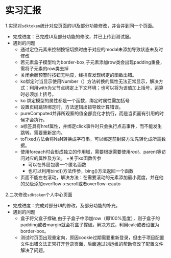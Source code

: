 

# 实习汇报
1.实现对`sdktoken`统计对应页面的UI及部分功能修改，并合并到同一个页面。
+ 完成进度：已完成UI及部分功能的修改，并已上传到测试服。
+ 遇到的问题
    +  通过定位元素来控制按钮切换时由于对应的modal未添加导致状态未及时修改
    + 若元素盒子模型均为border-box,子元素添加row类会出现padding重叠，需将子元素的row类去掉
    + 关闭余额预警时按钮无响应，经排查发现绑定的函数出错。
    + ko绑定时当显示使用Number（）方法转换的属性无法正常显示，解决方式：利用with为父节点绑定上下文环境；也可以将为该值加上括号，运算时必须加上括号。
    + ko 绑定模型的属性都是一个函数，绑定时属性需加括号
    + 设置页码跳转绑定时，方法逻辑出错导致计算错误。
    + pureComputed并非所观察的值全部变化才执行，而是当页面有引用的时候才会执行。
    + a标签具有href属性，并绑定click事件时只会执行点击事件，而不能发生跳转。需要重新定向。
    + toFixed方法会将NaN转换成字符串，可以绑定前封装方法先转化成所需数据。
    + 使用foreach时会形成独立的作用域，需要根据需要使用$root、$parent等访问对应的属性及方法。
    +关于ko函数传参
        - 可以在外层包裹一个匿名函数
        - 也可以利用bind()方法传参，bing()方法返回一个函数
    + 页面不能左右滚动，解决方法：在需要滚动的元素添加最小宽度，并在他的父级添加overflow-x:scroll或者overflow-x:auto

2.二次修改`sdktoken`个人中心页面
+ 完成进度：完成对部分UI的修改，及部分功能的补充。
+ 遇到的问题
    - 盒子将父盒子撑破,由于子盒子中添加row（即100%宽度），则子盒子的padding或者margin就会将盒子撑破。解决方式，利用calc或者设置为border-box。
    - 测试时页面出现重定向，原因cookie过期需要重新登录，但由于项目配置文件出错文法正常打开登录页面，后面通过刘运维的帮助修改了配置文件解决了问题。